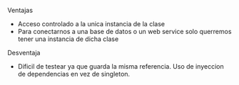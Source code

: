 Ventajas
- Acceso controlado a la unica instancia de la clase
- Para conectarnos a una base de datos o un web service solo querremos tener una instancia de dicha clase

Desventaja
- Dificil de testear ya que guarda la misma referencia. Uso de inyeccion de dependencias en vez de singleton.